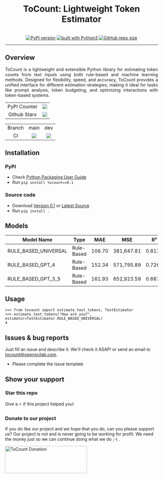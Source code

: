 <div align="center">
    <h1>ToCount: Lightweight Token Estimator</h1>
    <br/>
    <a href="https://badge.fury.io/py/tocount"><img src="https://badge.fury.io/py/tocount.svg" alt="PyPI version"></a>
    <a href="https://www.python.org/"><img src="https://img.shields.io/badge/built%20with-Python3-green.svg" alt="built with Python3"></a>
    <a href="https://github.com/openscilab/tocount"><img alt="GitHub repo size" src="https://img.shields.io/github/repo-size/openscilab/tocount"></a>
</div>

----------


## Overview
<p align="justify">
ToCount is a lightweight and extensible Python library for estimating token counts from text inputs using both rule-based and machine learning methods. Designed for flexibility, speed, and accuracy, ToCount provides a unified interface for different estimation strategies, making it ideal for tasks like prompt analysis, token budgeting, and optimizing interactions with token-based systems.
</p>

<table>
    <tr>
        <td align="center">PyPI Counter</td>
        <td align="center">
            <a href="https://pepy.tech/projects/tocount">
                <img src="https://static.pepy.tech/badge/tocount">
            </a>
        </td>
    </tr>
    <tr>
        <td align="center">Github Stars</td>
        <td align="center">
            <a href="https://github.com/openscilab/tocount">
                <img src="https://img.shields.io/github/stars/openscilab/tocount.svg?style=social&label=Stars">
            </a>
        </td>
    </tr>
</table>
<table>
    <tr> 
        <td align="center">Branch</td>
        <td align="center">main</td>
        <td align="center">dev</td>
    </tr>
    <tr>
        <td align="center">CI</td>
        <td align="center">
            <img src="https://github.com/openscilab/tocount/actions/workflows/test.yml/badge.svg?branch=main">
        </td>
        <td align="center">
            <img src="https://github.com/openscilab/tocount/actions/workflows/test.yml/badge.svg?branch=dev">
            </td>
    </tr>
</table>


## Installation

### PyPI
- Check [Python Packaging User Guide](https://packaging.python.org/installing/)
- Run `pip install tocount==0.1`
### Source code
- Download [Version 0.1](https://github.com/openscilab/tocount/archive/v0.1.zip) or [Latest Source](https://github.com/openscilab/tocount/archive/dev.zip)
- Run `pip install .`

## Models

| Model Name               | Type        |   MAE   |     MSE     |   R²   |
|--------------------------|-------------|---------|-------------|--------|
| RULE_BASED_UNIVERSAL     | Rule-Based  | 106.70  | 381,647.81  | 0.8175 |
| RULE_BASED_GPT_4         | Rule-Based  | 152.34  | 571,795.89  | 0.7266 |
| RULE_BASED_GPT_3_5       | Rule-Based  | 161.93  | 652,923.59  | 0.6878 |

## Usage

```pycon
>>> from tocount import estimate_text_tokens, TextEstimator
>>> estimate_text_tokens("How are you?", estimator=TextEstimator.RULE_BASED_UNIVERSAL)
4
```

## Issues & bug reports

Just fill an issue and describe it. We'll check it ASAP! or send an email to [tocount@openscilab.com](mailto:tocount@openscilab.com "tocount@openscilab.com"). 

- Please complete the issue template


## Show your support


### Star this repo

Give a ⭐️ if this project helped you!

### Donate to our project
If you do like our project and we hope that you do, can you please support us? Our project is not and is never going to be working for profit. We need the money just so we can continue doing what we do ;-) .			

<a href="https://openscilab.com/#donation" target="_blank"><img src="https://github.com/openscilab/tocount/raw/main/otherfiles/donation.png" height="90px" width="270px" alt="ToCount Donation"></a>
